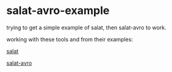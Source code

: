 salat-avro-example
==================

trying to get a simple example of salat, then salat-avro to work.

working with these tools and from their examples:

<a href = http://github.com/novus/salat>salat</a>

<a href = https://github.com/T8Webware/salat-avro>salat-avro</a>
